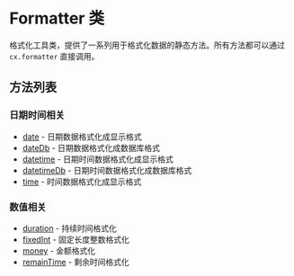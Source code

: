 # Formatter 类

格式化工具类，提供了一系列用于格式化数据的静态方法。所有方法都可以通过 `cx.formatter` 直接调用。

## 方法列表

### 日期时间相关
- [date](date/README.md) - 日期数据格式化成显示格式
- [dateDb](dateDb/README.md) - 日期数据格式化成数据库格式
- [datetime](datetime/README.md) - 日期时间数据格式化成显示格式
- [datetimeDb](datetimeDb/README.md) - 日期时间数据格式化成数据库格式
- [time](time/README.md) - 时间数据格式化成显示格式

### 数值相关
- [duration](duration/README.md) - 持续时间格式化
- [fixedInt](fixedInt/README.md) - 固定长度整数格式化
- [money](money/README.md) - 金额格式化
- [remainTime](remainTime/README.md) - 剩余时间格式化 
